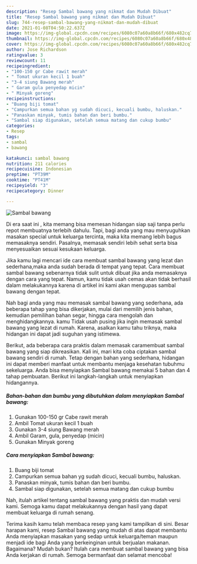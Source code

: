 ```yaml
---
description: "Resep Sambal bawang yang nikmat dan Mudah Dibuat"
title: "Resep Sambal bawang yang nikmat dan Mudah Dibuat"
slug: 744-resep-sambal-bawang-yang-nikmat-dan-mudah-dibuat
date: 2021-01-08T04:50:22.637Z
image: https://img-global.cpcdn.com/recipes/6080c07a60a8b66f/680x482cq70/sambal-bawang-foto-resep-utama.jpg
thumbnail: https://img-global.cpcdn.com/recipes/6080c07a60a8b66f/680x482cq70/sambal-bawang-foto-resep-utama.jpg
cover: https://img-global.cpcdn.com/recipes/6080c07a60a8b66f/680x482cq70/sambal-bawang-foto-resep-utama.jpg
author: Jose Richardson
ratingvalue: 3
reviewcount: 11
recipeingredient:
- "100-150 gr Cabe rawit merah"
- " Tomat ukuran kecil 1 buah"
- "3-4 siung Bawang merah"
- " Garam gula penyedap micin"
- " Minyak goreng"
recipeinstructions:
- "Buang biji tomat"
- "Campurkan semua bahan yg sudah dicuci, kecuali bumbu, haluskan."
- "Panaskan minyak, tumis bahan dan beri bumbu."
- "Sambal siap digunakan, setelah semua matang dan cukup bumbu"
categories:
- Resep
tags:
- sambal
- bawang

katakunci: sambal bawang 
nutrition: 211 calories
recipecuisine: Indonesian
preptime: "PT39M"
cooktime: "PT41M"
recipeyield: "3"
recipecategory: Dinner

---
```



![Sambal bawang](https://img-global.cpcdn.com/recipes/6080c07a60a8b66f/680x482cq70/sambal-bawang-foto-resep-utama.jpg)

Di era  saat ini , kita memang bisa memesan hidangan siap saji tanpa perlu repot membuatnya terlebih dahulu. Tapi, bagi anda yang mau menyuguhkan masakan special untuk keluarga tercinta, maka kita memang lebih bagus memasaknya sendiri. Pasalnya, memasak sendiri lebih sehat serta bisa menyesuaikan sesuai kesukaan keluarga.

Jika kamu lagi mencari ide cara membuat sambal bawang yang lezat dan sederhana,maka anda sudah berada di tempat yang tepat. Cara membuat sambal bawang  sebenarnya tidak sulit untuk dibuat jika anda memasaknya dengan cara yang tepat. Namun, kamu tidak usah cemas akan tidak berhasil dalam melakukannya 
karena di artikel ini kami akan mengupas sambal bawang dengan tepat.  



Nah bagi anda yang mau memasak sambal bawang yang sederhana, ada beberapa tahap yang bisa dikerjakan, mulai dari memilih jenis bahan, kemudian pemilihan bahan segar, hingga cara mengolah dan menghidangkannya. kamu Tidak usah pusing jika ingin memasak sambal bawang yang lezat di rumah. Karena, asalkan kamu  tahu triknya, maka hidangan ini dapat jadi suguhan yang istimewa.

Berikut, ada beberapa cara praktis  dalam memasak caramembuat sambal bawang yang siap dikreasikan. Kali ini, mari kita coba ciptakan sambal bawang sendiri di rumah. Tetap dengan bahan yang sederhana, hidangan ini dapat memberi manfaat untuk membantu menjaga kesehatan tubuhmu sekeluarga. Anda bisa menyiapkan Sambal bawang memakai 5 bahan dan 4 tahap pembuatan. Berikut ini langkah-langkah untuk menyiapkan hidangannya.

<!--inarticleads1-->

##### Bahan-bahan dan bumbu yang dibutuhkan dalam menyiapkan Sambal bawang:

1. Gunakan 100-150 gr Cabe rawit merah
1. Ambil  Tomat ukuran kecil 1 buah
1. Gunakan 3-4 siung Bawang merah
1. Ambil  Garam, gula, penyedap (micin)
1. Gunakan  Minyak goreng




<!--inarticleads2-->

##### Cara menyiapkan Sambal bawang:

1. Buang biji tomat
1. Campurkan semua bahan yg sudah dicuci, kecuali bumbu, haluskan.
1. Panaskan minyak, tumis bahan dan beri bumbu.
1. Sambal siap digunakan, setelah semua matang dan cukup bumbu




Nah, itulah artikel tentang  sambal bawang  yang praktis dan mudah versi kami. Semoga kamu dapat melakukannya dengan hasil yang dapat membuat keluarga di rumah senang. 

Terima kasih kamu telah membaca resep yang kami tampilkan di sini. Besar harapan kami, resep  Sambal bawang yang mudah di atas dapat membantu Anda menyiapkan masakan yang sedap untuk keluarga/teman maupun menjadi ide bagi Anda yang berkeinginan untuk berjualan makanan. Bagaimana? Mudah bukan? Itulah cara membuat sambal bawang yang bisa Anda kerjakan di rumah. Semoga bermanfaat dan selamat mencoba!

